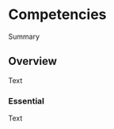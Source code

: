 # Competencies

<!--@START_MENU_TOKEN@-->Summary<!--@END_MENU_TOKEN@-->

## Overview

<!--@START_MENU_TOKEN@-->Text<!--@END_MENU_TOKEN@-->

### Essential

<!--@START_MENU_TOKEN@-->Text<!--@END_MENU_TOKEN@-->
